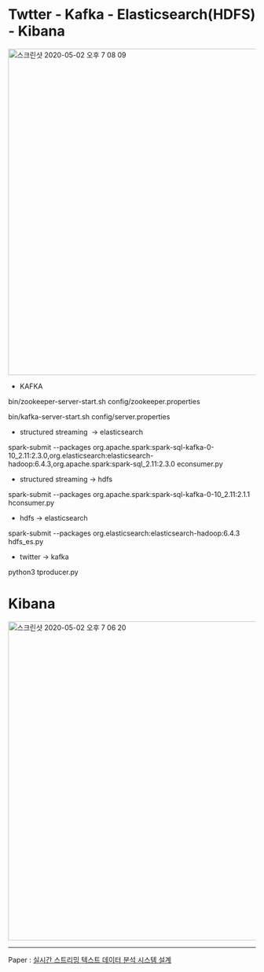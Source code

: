 # Twtter - Kafka - Elasticsearch(HDFS) - Kibana



<div>
 <img width="664" alt="스크린샷 2020-05-02 오후 7 08 09" src="https://user-images.githubusercontent.com/39682914/80861263-654a8b80-8ca8-11ea-8933-b71272fb5d47.png">
 </div>

* KAFKA

bin/zookeeper-server-start.sh config/zookeeper.properties

bin/kafka-server-start.sh config/server.properties

* structured streaming  ->  elasticsearch

spark-submit --packages org.apache.spark:spark-sql-kafka-0-10_2.11:2.3.0,org.elasticsearch:elasticsearch-hadoop:6.4.3,org.apache.spark:spark-sql_2.11:2.3.0 econsumer.py

* structured streaming -> hdfs

spark-submit --packages org.apache.spark:spark-sql-kafka-0-10_2.11:2.1.1 hconsumer.py

* hdfs -> elasticsearch 

spark-submit --packages org.elasticsearch:elasticsearch-hadoop:6.4.3 hdfs_es.py

* twitter -> kafka

python3 tproducer.py <filename>


 
 # Kibana
 <div>
<img width="649" alt="스크린샷 2020-05-02 오후 7 06 20" src="https://user-images.githubusercontent.com/39682914/80861266-68de1280-8ca8-11ea-957c-ba6623f5a1c0.png">
</div>

 ----
 Paper : [실시간 스트리밍 텍스트 데이터 분석 시스템 설계](https://www.dbpia.co.kr/Journal/articleDetail?nodeId=NODE08003264)
